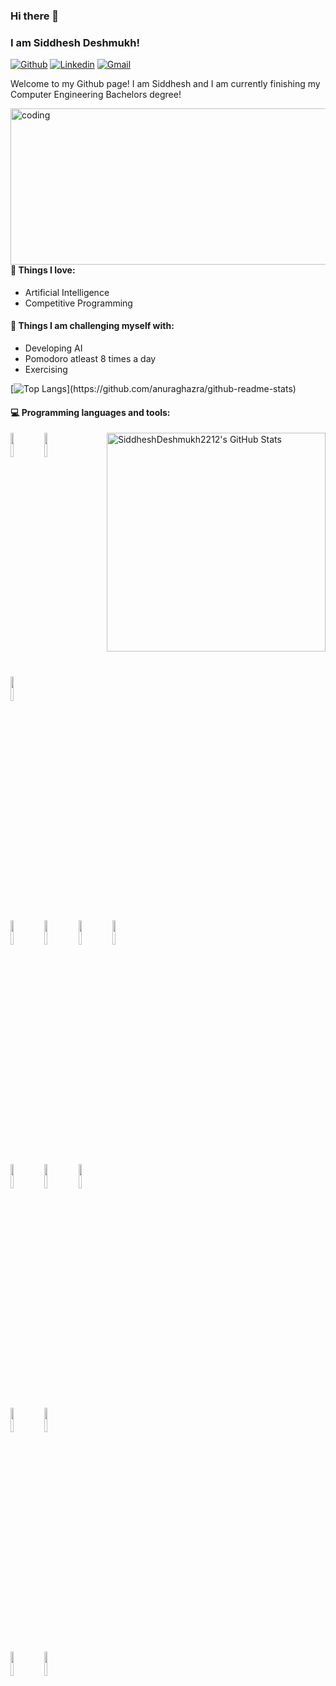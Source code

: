 ### Hi there 👋 
### I am Siddhesh Deshmukh!
[![Github](https://img.shields.io/badge/-Github-000?style=flat&logo=Github&logoColor=white)](https://github.com/SiddheshDeshmukh2212)
[![Linkedin](https://img.shields.io/badge/-LinkedIn-blue?style=flat&logo=Linkedin&logoColor=white)](www.linkedin.com/in/siddhesh-deshmukh-22d1202)
[![Gmail](https://img.shields.io/badge/-Gmail-c14438?style=flat&logo=Gmail&logoColor=white)](mailto:siddheshdeshmukh2002@gmail.com)

Welcome to my Github page! I am Siddhesh and I am currently finishing my Computer Engineering Bachelors degree!  

<img align="right" alt="coding" width="550" height="250" src="https://media.tenor.com/3klZkDif0nsAAAAd/gaming-gif.gif">


#### 💙 Things I love: 
- Artificial Intelligence  
- Competitive Programming

#### :muscle: Things I am challenging myself with:
- Developing AI
- Pomodoro atleast 8 times a day
- Exercising


[![Top Langs](https://github-readme-stats.vercel.app/api/top-langs/?username=SiddheshDeshmukh2212&theme=synthwave&layout=compact&align="right")](https://github.com/anuraghazra/github-readme-stats)
 
#### :computer: Programming languages and tools: 
<p>
  <a href="https://awesome-github-stats.azurewebsites.net/index.html??cardType=octocat&theme=synthwave&preferLogin=false">    <img align="right" width="350" alt="SiddheshDeshmukh2212's GitHub Stats" src="https://awesome-github-stats.azurewebsites.net/user-stats/SiddheshDeshmukh2212?cardType=octocat&theme=synthwave&preferLogin=false" />  </a>
<code><img width="10%" src="https://github.com/isocpp/logos/blob/master/cpp_logo.svg"></code>
<code><img width="10%" src="https://www.vectorlogo.zone/logos/python/python-vertical.svg"></code>
<code><img width="10%" src="https://www.vectorlogo.zone/logos/javascript/javascript-vertical.svg"></code>
<br />
<code><img width="10%" src="https://upload.wikimedia.org/wikipedia/commons/0/05/Scikit_learn_logo_small.svg"></code>
<code><img width="10%" src="https://www.vectorlogo.zone/logos/tensorflow/tensorflow-icon.svg"></code>
<code><img width="10%" src="https://www.vectorlogo.zone/logos/pytorch/pytorch-icon.svg"></code>
<code><img width="10%" src="https://www.vectorlogo.zone/logos/opencv/opencv-icon.svg"></code>
<br />
<code><img width="10%" src="https://www.vectorlogo.zone/logos/pocoo_flask/pocoo_flask-ar21.svg"></code>
<code><img width="10%" src="https://www.vectorlogo.zone/logos/djangoproject/djangoproject-ar21.svg"></code>
<code><img width="10%" src="https://www.vectorlogo.zone/logos/nodejs/nodejs-horizontal.svg"></code>
<br />
<code><img width="10%" src="https://www.vectorlogo.zone/logos/mysql/mysql-ar21.svg"></code>
<code><img width="10%" src="https://www.vectorlogo.zone/logos/mongodb/mongodb-ar21.svg"></code>
<br />
<code><img width="10%" src="https://www.vectorlogo.zone/logos/docker/docker-official.svg"></code>
<code><img width="10%" src="https://www.vectorlogo.zone/logos/kubernetes/kubernetes-ar21.svg"></code>
